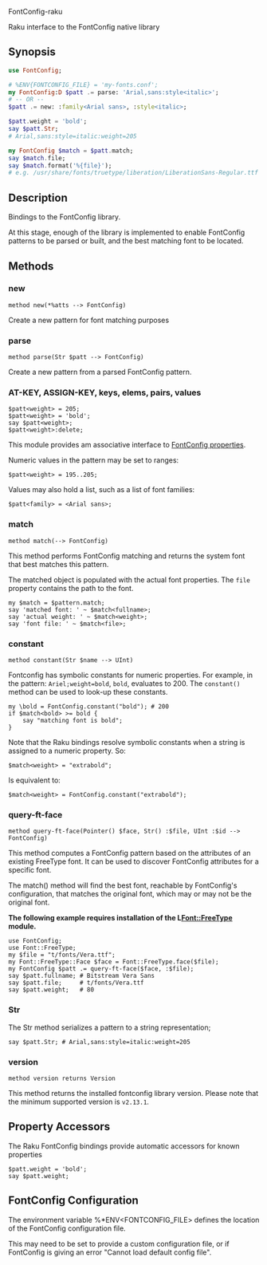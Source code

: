 FontConfig-raku

Raku interface to the FontConfig native library

Synopsis
-------

```raku
use FontConfig;

# %ENV{FONTCONFIG_FILE} = 'my-fonts.conf';
my FontConfig:D $patt .= parse: 'Arial,sans:style<italic>';
# -- OR --
$patt .= new: :family<Arial sans>, :style<italic>;

$patt.weight = 'bold';
say $patt.Str;
# Arial,sans:style=italic:weight=205

my FontConfig $match = $patt.match;
say $match.file;
say $match.format('%{file}');
# e.g. /usr/share/fonts/truetype/liberation/LiberationSans-Regular.ttf
```

Description
----------
Bindings to the FontConfig library.

At this stage, enough of the library is implemented to enable
FontConfig patterns to be parsed or built, and the best matching
font to be located.


Methods
-------

### new

    method new(*%atts --> FontConfig)

Create a new pattern for font matching purposes


### parse

    method parse(Str $patt --> FontConfig)

Create a new pattern from a parsed FontConfig pattern.

### AT-KEY, ASSIGN-KEY, keys, elems, pairs, values

    $patt<weight> = 205;
    $patt<weight> = 'bold';
    say $patt<weight>;
    $patt<weight>:delete;

This module provides am associative interface to [FontConfig properties](https://www.freedesktop.org/software/fontconfig/fontconfig-user.html).

Numeric values in the pattern may be set to ranges:

    $patt<weight> = 195..205;

Values may also hold a list, such as a list of font families:

    $patt<family> = <Arial sans>;

### match

    method match(--> FontConfig)

This method performs FontConfig matching and returns the system
font that best matches this pattern.

The matched object is populated with the actual font properties. The
`file` property contains the path to the font.

    my $match = $pattern.match;
    say 'matched font: ' ~ $match<fullname>;
    say 'actual weight: ' ~ $match<weight>;
    say 'font file: ' ~ $match<file>;

### constant

    method constant(Str $name --> UInt)

Fontconfig has symbolic constants for numeric properties. For example, in the pattern: `Ariel;weight=bold`, `bold`,
evaluates to 200. The `constant()` method can be used to look-up these constants.

    my \bold = FontConfig.constant("bold"); # 200
    if $match<bold> >= bold {
        say "matching font is bold";
    }

Note that the Raku bindings resolve symbolic constants when a string is assigned
to a numeric property. So:

    $match<weight> = "extrabold";

Is equivalent to:

    $match<weight> = FontConfig.constant("extrabold");

### query-ft-face

    method query-ft-face(Pointer() $face, Str() :$file, UInt :$id --> FontConfig)

This method computes a FontConfig pattern based on the attributes of an existing
FreeType font. It can be used to discover FontConfig attributes for a specific font.

The match() method will find the best font, reachable by FontConfig's configuration,
that matches the original font, which may or may not be the original font.

**The following example requires installation of the L<Font::FreeType> module.**

    use FontConfig;
    use Font::FreeType;
    my $file = "t/fonts/Vera.ttf";
    my Font::FreeType::Face $face = Font::FreeType.face($file);
    my FontConfig $patt .= query-ft-face($face, :$file);
    say $patt.fullname; # Bitstream Vera Sans
    say $patt.file;     # t/fonts/Vera.ttf
    say $patt.weight;   # 80


### Str

The Str method serializes a pattern to a string representation;

    say $patt.Str; # Arial,sans:style=italic:weight=205

### version

    method version returns Version

This method returns the installed fontconfig library version. Please note that
the minimum supported version is `v2.13.1`.


## Property Accessors

The Raku FontConfig bindings provide automatic accessors for known properties

    $patt.weight = 'bold';
    say $patt.weight;

## FontConfig Configuration

The environment variable %*ENV<FONTCONFIG_FILE> defines the location of the FontConfig configuration file.

This may need to be set to provide a custom configuration file, or if FontConfig is giving an error "Cannot load default config file".

